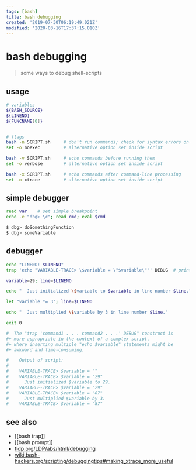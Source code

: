 ```yaml
---
tags: [bash]
title: bash debugging
created: '2019-07-30T06:19:49.021Z'
modified: '2020-03-16T17:37:15.010Z'
---
```


# bash debugging

> some ways to debug shell-scripts

## usage
```sh
# variables
${BASH_SOURCE}
${LINENO}
${FUNCNAME[0]}


# flags
bash -n SCRIPT.sh     # don't run commands; check for syntax errors only
set -o noexec         # alternative option set inside script

bash -v SCRIPT.sh     # echo commands before running them
set -o verbose        # alternative option set inside script

bash -x SCRIPT.sh     # echo commands after command-line processing
set -o xtrace         # alternative option set inside script
````

## simple debugger
```sh
read var    # set simple breakpoint
echo -e "dbg> \c"; read cmd; eval $cmd

$ dbg> doSomethingFunction
$ dbg> someVariable
```

## debugger
```sh
echo "LINENO: $LINENO"
trap 'echo "VARIABLE-TRACE> \$variable = \"$variable\""' DEBUG  # prints value of $variable after every command

variable=29; line=$LINENO

echo "  Just initialized \$variable to $variable in line number $line."

let "variable *= 3"; line=$LINENO

echo "  Just multiplied \$variable by 3 in line number $line."

exit 0

#  The "trap 'command1 . . . command2 . . .' DEBUG" construct is
#+ more appropriate in the context of a complex script,
#+ where inserting multiple "echo $variable" statements might be
#+ awkward and time-consuming.

#    Output of script:
#
#    VARIABLE-TRACE> $variable = ""
#    VARIABLE-TRACE> $variable = "29"
#      Just initialized $variable to 29.
#    VARIABLE-TRACE> $variable = "29"
#    VARIABLE-TRACE> $variable = "87"
#      Just multiplied $variable by 3.
#    VARIABLE-TRACE> $variable = "87"
```

## see also
- [[bash trap]]
- [[bash prompt]]
- [tldp.org/LDP/abs/html/debugging](http://tldp.org/LDP/abs/html/debugging.html)
- [wiki.bash-hackers.org/scripting/debuggingtips#making_xtrace_more_useful](https://wiki.bash-hackers.org/scripting/debuggingtips#making_xtrace_more_useful)
